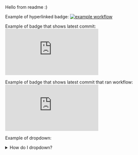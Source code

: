 Hello from readme :)

Example of hyperlinked badge:
[![example workflow](https://github.com/nckackerman/nckackerman.github.io/actions/workflows/CI_non_prod.yml/badge.svg)](http://youtube.com)

Example of badge that shows latest commit:
![badge](https://img.shields.io/endpoint?url=https://gist.githubusercontent.com/<user>/<gist-ID>/raw/test.json)

Example of badge that shows latest commit that ran workflow:
![badge](https://img.shields.io/endpoint?url=https://gist.githubusercontent.com/<user>/<gist-ID>/raw/test.json)

Example of dropdown:
<details>
<summary>How do I dropdown?</summary>
<br>
This is how you dropdown.
<br><br>
<pre>
&lt;details&gt;
&lt;summary&gt;How do I dropdown?&lt;&#47;summary&gt;
&lt;br&gt;
This is how you dropdown.
&lt;&#47;details&gt;
</pre>
</details>